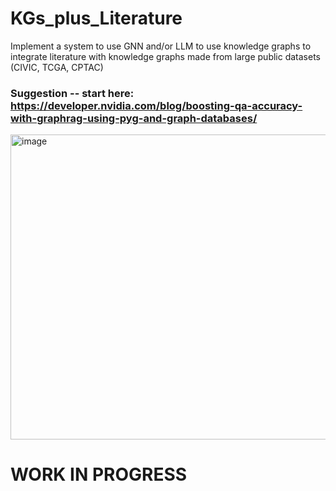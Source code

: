 # KGs_plus_Literature
Implement a system to use GNN and/or LLM to use knowledge graphs to integrate literature with knowledge graphs made from large public datasets (CIVIC, TCGA, CPTAC)

### Suggestion -- start here:  https://developer.nvidia.com/blog/boosting-qa-accuracy-with-graphrag-using-pyg-and-graph-databases/
<img width="914" height="488" alt="image" src="https://github.com/user-attachments/assets/4f1bb8e9-783c-4c61-906b-e0fb60d7d065" />

# WORK IN PROGRESS
